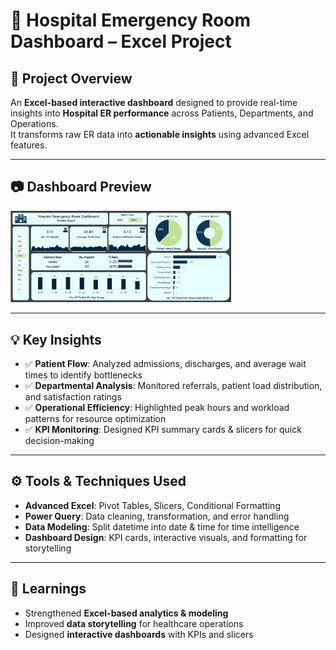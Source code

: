 # 🏥 Hospital Emergency Room Dashboard – Excel Project  

## 📌 Project Overview  
An **Excel-based interactive dashboard** designed to provide real-time insights into **Hospital ER performance** across Patients, Departments, and Operations.  
It transforms raw ER data into **actionable insights** using advanced Excel features.  

---


## 📷 Dashboard Preview  

<img src="Hospital_ER _Dashboard.PNG" width="70%">
  

---

## 💡 Key Insights  
- ✅ **Patient Flow**: Analyzed admissions, discharges, and average wait times to identify bottlenecks  
- ✅ **Departmental Analysis**: Monitored referrals, patient load distribution, and satisfaction ratings  
- ✅ **Operational Efficiency**: Highlighted peak hours and workload patterns for resource optimization  
- ✅ **KPI Monitoring**: Designed KPI summary cards & slicers for quick decision-making  

---

## ⚙️ Tools & Techniques Used  
- **Advanced Excel**: Pivot Tables, Slicers, Conditional Formatting  
- **Power Query**: Data cleaning, transformation, and error handling  
- **Data Modeling**: Split datetime into date & time for time intelligence  
- **Dashboard Design**: KPI cards, interactive visuals, and formatting for storytelling  

---

## 🚀 Learnings  
- Strengthened **Excel-based analytics & modeling**  
- Improved **data storytelling** for healthcare operations  
- Designed **interactive dashboards** with KPIs and slicers  


